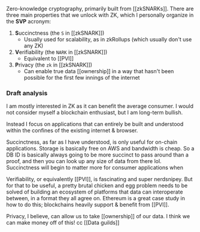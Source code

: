 Zero-knowledge cryptography, primarily built from [[zkSNARKs]]. There are three main properties that we unlock with ZK, which I personally organize in the **SVP** acronym:

1. **S**uccinctness (the `S` in [[zkSNARK]])
	- Usually used for scalability, as in zkRollups (which usually don't use any ZK)
2. **V**erifiability (the `NARK` in [[zkSNARK]])
	- Equivalent to [[PVI]]
3. **P**rivacy (the `zk` in [[zkSNARK]])
	- Can enable true data [[ownership]] in a way that hasn't been possible for the first few innings of the internet

### Draft analysis

I am mostly interested in ZK as it can benefit the average consumer. I would not consider myself a blockchain enthusiast, but I am long-term bullish. 

Instead I focus on applications that can entirely be built and understood within the confines of the existing internet & browser.

Succinctness, as far as I have understood, is only useful for on-chain applications. Storage is basically free on AWS and bandwidth is cheap. So a DB ID is basically always going to be more succinct to pass around than a proof, and then you can look up any size of data from there lol. Succinctness will begin to matter more for consumer applications when  

Verifiability, or equivalently [[PVI]], is fascinating and super nerdsnipey. But for that to be useful, a pretty brutal chicken and egg problem needs to be solved of building an ecosystem of platforms that data can interoperate between, in a format they all agree on. Ethereum is a great case study in how to do this; blockchains heavily support & benefit from [[PVI]].

Privacy, I believe, can allow us to take [[ownership]] of our data. I think we can make money off of this! cc [[Data guilds]]

